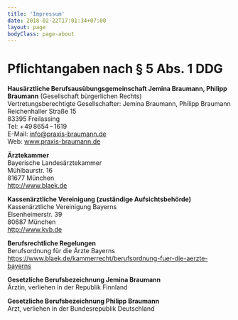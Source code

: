 ```yaml
---
title: 'Impressum'
date: 2018-02-22T17:01:34+07:00
layout: page
bodyClass: page-about
---
```



# Pflicht­an­ga­ben nach § 5 Abs. 1 DDG
 
**Hausärztliche Berufsausübungsgemeinschaft Jemina Braumann, Philipp Braumann**
(Gesellschaft bürgerlichen Rechts)  
Vertretungsberechtigte Gesellschafter: Jemina Braumann, Philipp Braumann  
Reichenhaller Straße 15  
83395 Freilassing  
Tel: + 49 8654 – 1619  
E-Mail: info@praxis-braumann.de  
Web: www.praxis-braumann.de  
 
**Ärztekammer**  
Bayerische Landesärztekammer  
Mühlbaurstr. 16  
81677 München  
<http://www.blaek.de>  
 
**Kassenärztliche Vereinigung (zuständige Aufsichtsbehörde)**  
Kassenärztliche Vereinigung Bayerns  
Elsenheimerstr. 39  
80687 München  
<http://www.kvb.de>  
 
**Berufsrechtliche Regelungen**  
Berufsordnung für die Ärzte Bayerns  
<https://www.blaek.de/kammerrecht/berufsordnung-fuer-die-aerzte-bayerns>  
 
**Gesetzliche Berufsbezeichnung Jemina Braumann**  
 Ärztin, verliehen in der Republik Finnland
 
**Gesetzliche Berufsbezeichnung Philipp Braumann**  
Arzt, verliehen in der Bundesrepublik Deutschland

